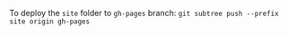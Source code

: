 To deploy the `site` folder to `gh-pages` branch:
```git subtree push --prefix site origin gh-pages```
